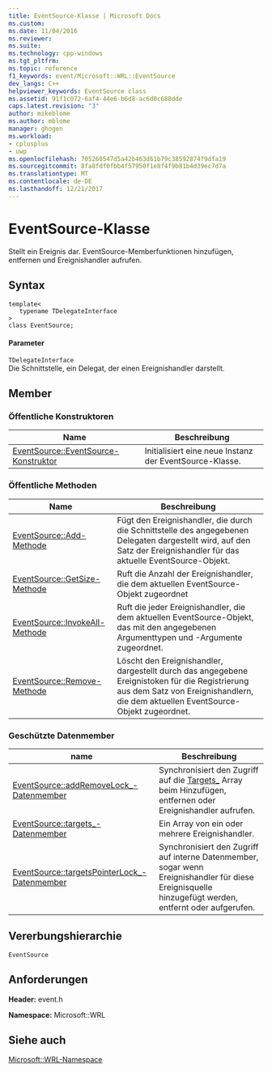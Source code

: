 ```yaml
---
title: EventSource-Klasse | Microsoft Docs
ms.custom: 
ms.date: 11/04/2016
ms.reviewer: 
ms.suite: 
ms.technology: cpp-windows
ms.tgt_pltfrm: 
ms.topic: reference
f1_keywords: event/Microsoft::WRL::EventSource
dev_langs: C++
helpviewer_keywords: EventSource class
ms.assetid: 91f1c072-6af4-44e6-b6d8-ac6d0c688dde
caps.latest.revision: "3"
author: mikeblome
ms.author: mblome
manager: ghogen
ms.workload:
- cplusplus
- uwp
ms.openlocfilehash: 705260547d5a42b463d61b79c38592874f9dfa19
ms.sourcegitcommit: 8fa8fdf0fbb4f57950f1e8f4f9b81b4d39ec7d7a
ms.translationtype: MT
ms.contentlocale: de-DE
ms.lasthandoff: 12/21/2017
---
```

# <a name="eventsource-class"></a>EventSource-Klasse
Stellt ein Ereignis dar. EventSource-Memberfunktionen hinzufügen, entfernen und Ereignishandler aufrufen.  
  
## <a name="syntax"></a>Syntax  
  
```  
template<  
   typename TDelegateInterface  
>  
class EventSource;  
```  
  
#### <a name="parameters"></a>Parameter  
 `TDelegateInterface`  
 Die Schnittstelle, ein Delegat, der einen Ereignishandler darstellt.  
  
## <a name="members"></a>Member  
  
### <a name="public-constructors"></a>Öffentliche Konstruktoren  
  
|Name|Beschreibung|  
|----------|-----------------|  
|[EventSource::EventSource-Konstruktor](../windows/eventsource-eventsource-constructor.md)|Initialisiert eine neue Instanz der EventSource-Klasse.|  
  
### <a name="public-methods"></a>Öffentliche Methoden  
  
|Name|Beschreibung|  
|----------|-----------------|  
|[EventSource::Add-Methode](../windows/eventsource-add-method.md)|Fügt den Ereignishandler, die durch die Schnittstelle des angegebenen Delegaten dargestellt wird, auf den Satz der Ereignishandler für das aktuelle EventSource-Objekt.|  
|[EventSource::GetSize-Methode](../windows/eventsource-getsize-method.md)|Ruft die Anzahl der Ereignishandler, die dem aktuellen EventSource-Objekt zugeordnet|  
|[EventSource::InvokeAll-Methode](../windows/eventsource-invokeall-method.md)|Ruft die jeder Ereignishandler, die dem aktuellen EventSource-Objekt, das mit den angegebenen Argumenttypen und -Argumente zugeordnet.|  
|[EventSource::Remove-Methode](../windows/eventsource-remove-method.md)|Löscht den Ereignishandler, dargestellt durch das angegebene Ereignistoken für die Registrierung aus dem Satz von Ereignishandlern, die dem aktuellen EventSource-Objekt zugeordnet.|  
  
### <a name="protected-data-members"></a>Geschützte Datenmember  
  
|name|Beschreibung|  
|----------|-----------------|  
|[EventSource::addRemoveLock_-Datenmember](../windows/eventsource-addremovelock-data-member.md)|Synchronisiert den Zugriff auf die [Targets_](../windows/eventsource-targets-data-member.md) Array beim Hinzufügen, entfernen oder Ereignishandler aufrufen.|  
|[EventSource::targets_-Datenmember](../windows/eventsource-targets-data-member.md)|Ein Array von ein oder mehrere Ereignishandler.|  
|[EventSource::targetsPointerLock_-Datenmember](../windows/eventsource-targetspointerlock-data-member.md)|Synchronisiert den Zugriff auf interne Datenmember, sogar wenn Ereignishandler für diese Ereignisquelle hinzugefügt werden, entfernt oder aufgerufen.|  
  
## <a name="inheritance-hierarchy"></a>Vererbungshierarchie  
 `EventSource`  
  
## <a name="requirements"></a>Anforderungen  
 **Header:** event.h  
  
 **Namespace:** Microsoft::WRL  
  
## <a name="see-also"></a>Siehe auch  
 [Microsoft::WRL-Namespace](../windows/microsoft-wrl-namespace.md)
